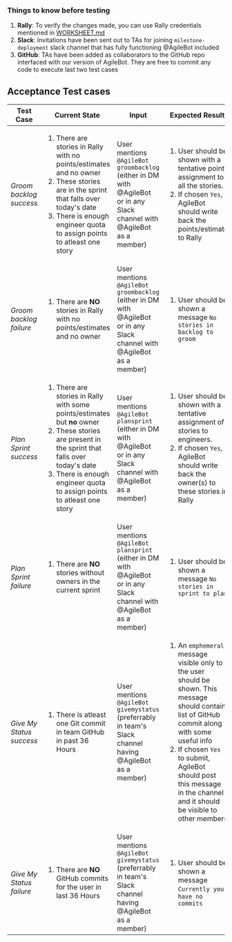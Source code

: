 ### Things to know before testing

1. __Rally__: To verify the changes made, you can use Rally credentials mentioned in [WORKSHEET.md](../Bot/WORKSHEET.md) 
2. __Slack__: Invitations have been sent out to TAs for joining `milestone-deployment` slack channel that has fully functioning @AgileBot included
3. __GitHub__: TAs have been added as collaborators to the GitHub repo interfaced with our version of AgileBot. They are free to commit any code to execute last two test cases



## Acceptance Test cases


| Test Case | Current State | Input | Expected Result
| -------- | -------- | - | -------- |
| *Groom backlog success*     | <ol><li> There are stories in Rally with no points/estimates and no owner </li>                                  <li> These stories are in the sprint that falls over today's date </li><li> There is enough engineer quota to assign points to atleast one story </li></ol> | User mentions `@AgileBot groombacklog` (either in DM with @AgileBot or in any Slack channel with @AgileBot as a member) </td>| <ol><li> User should be shown with a tentative point assignment to all the stories. <li> If chosen `Yes`, AgileBot should write back the points/estimate to Rally  </li></ol>
| *Groom backlog failure*     | <ol><li> There are **NO** stories in Rally with no points/estimates and no owner </ol> | User mentions `@AgileBot groombacklog` (either in DM with @AgileBot or in any Slack channel with @AgileBot as a member) </td>| <ol><li> User should be shown a message `No stories in backlog to groom` </li></ol>
| *Plan Sprint success*     | <ol><li> There are stories in Rally with some points/estimates but **no** owner </li><li> These stories are present in the sprint that falls over today's date </li><li> There is enough engineer quota to assign points to atleast one story </li></ol> | User mentions `@AgileBot plansprint` (either in DM with @AgileBot or in any Slack channel with @AgileBot as a member) </td>| <ol><li> User should be shown with a tentative assignment of stories to engineers. <li> If chosen `Yes`, AgileBot should write back the owner(s) to these stories in Rally </li></ol>
| *Plan Sprint failure*     | <ol><li> There are **NO** stories without owners in the current sprint </ol> | User mentions `@AgileBot plansprint` (either in DM with @AgileBot or in any Slack channel with @AgileBot as a member) </td>| <ol><li> User should be shown a message `No stories in sprint to plan` </li></ol>|
| *Give My Status success*     | <ol><li> There is atleast one Git commit in team GitHub in past 36 Hours</li>                                 </ol> | User mentions `@AgileBot givemystatus` (preferrably in team's Slack channel having @AgileBot as a member) | <ol><li> An `emphemeral` message visible only to the user should be shown. This message should contain list of GitHub commit along with some useful info <li> If chosen `Yes` to submit, AgileBot should post this message in the channel and it should be visible to other members  </li></ol>
| *Give My Status failure*     | <ol><li> There are **NO** GitHub commits for the user in last 36 Hours</ol> | User mentions `@AgileBot givemystatus` (preferrably in team's Slack channel having @AgileBot as a member) | <ol><li> User should be shown a message `Currently you have no commits` </li></ol>
